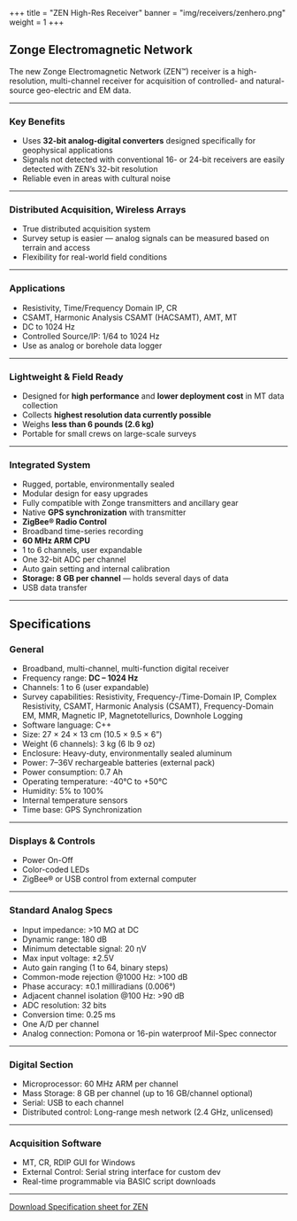 +++
title = "ZEN High-Res Receiver"
banner = "img/receivers/zenhero.png"
weight = 1
+++

## Zonge Electromagnetic Network

The new Zonge Electromagnetic Network (ZEN™) receiver is a high-resolution, multi-channel receiver for acquisition of controlled- and natural-source geo-electric and EM data.

---

### Key Benefits

- Uses **32-bit analog-digital converters** designed specifically for geophysical applications
- Signals not detected with conventional 16- or 24-bit receivers are easily detected with ZEN’s 32-bit resolution
- Reliable even in areas with cultural noise

---

### Distributed Acquisition, Wireless Arrays

- True distributed acquisition system
- Survey setup is easier — analog signals can be measured based on terrain and access
- Flexibility for real-world field conditions

---

### Applications

- Resistivity, Time/Frequency Domain IP, CR
- CSAMT, Harmonic Analysis CSAMT (HACSAMT), AMT, MT
- DC to 1024 Hz
- Controlled Source/IP: 1/64 to 1024 Hz
- Use as analog or borehole data logger

---

### Lightweight & Field Ready

- Designed for **high performance** and **lower deployment cost** in MT data collection
- Collects **highest resolution data currently possible**
- Weighs **less than 6 pounds (2.6 kg)**
- Portable for small crews on large-scale surveys

---

### Integrated System

- Rugged, portable, environmentally sealed
- Modular design for easy upgrades
- Fully compatible with Zonge transmitters and ancillary gear
- Native **GPS synchronization** with transmitter
- **ZigBee® Radio Control**
- Broadband time-series recording
- **60 MHz ARM CPU**
- 1 to 6 channels, user expandable
- One 32-bit ADC per channel
- Auto gain setting and internal calibration
- **Storage: 8 GB per channel** — holds several days of data
- USB data transfer

---

## Specifications

### General

- Broadband, multi-channel, multi-function digital receiver
- Frequency range: **DC – 1024 Hz**
- Channels: 1 to 6 (user expandable)
- Survey capabilities: Resistivity, Frequency-/Time-Domain IP, Complex Resistivity, CSAMT, Harmonic Analysis (CSAMT), Frequency-Domain EM, MMR, Magnetic IP, Magnetotellurics, Downhole Logging
- Software language: C++
- Size: 27 × 24 × 13 cm (10.5 × 9.5 × 6”)
- Weight (6 channels): 3 kg (6 lb 9 oz)
- Enclosure: Heavy-duty, environmentally sealed aluminum
- Power: 7–36V rechargeable batteries (external pack)
- Power consumption: 0.7 Ah
- Operating temperature: -40°C to +50°C
- Humidity: 5% to 100%
- Internal temperature sensors
- Time base: GPS Synchronization

---

### Displays & Controls

- Power On-Off
- Color-coded LEDs
- ZigBee® or USB control from external computer

---

### Standard Analog Specs

- Input impedance: >10 MΩ at DC
- Dynamic range: 180 dB
- Minimum detectable signal: 20 ηV
- Max input voltage: ±2.5V
- Auto gain ranging (1 to 64, binary steps)
- Common-mode rejection @1000 Hz: >100 dB
- Phase accuracy: ±0.1 milliradians (0.006°)
- Adjacent channel isolation @100 Hz: >90 dB
- ADC resolution: 32 bits
- Conversion time: 0.25 ms
- One A/D per channel
- Analog connection: Pomona or 16-pin waterproof Mil-Spec connector

---

### Digital Section

- Microprocessor: 60 MHz ARM per channel
- Mass Storage: 8 GB per channel (up to 16 GB/channel optional)
- Serial: USB to each channel
- Distributed control: Long-range mesh network (2.4 GHz, unlicensed)

---

### Acquisition Software

- MT, CR, RDIP GUI for Windows
- External Control: Serial string interface for custom dev
- Real-time programmable via BASIC script downloads

---

[Download Specification sheet for ZEN](/documents/zen.pdf)
